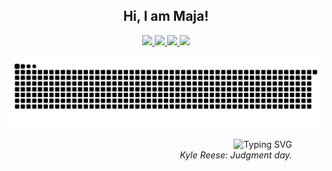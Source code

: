 
<!-- Hide README.md title -->
<div align="center">
  <h2>Hi, I am Maja!</h2>
</div>

<div align="center">
  <a href="https://hr.linkedin.com/in/majahorzic" target="_blank">
    <img src="https://img.shields.io/badge/-LinkedIn-%230077B5?style=for-the-badge&logo=linkedin&logoColor=white">
  </a>
  <a href="https://lemaja.notion.site/portfolio" target="_blank">
    <img src="https://img.shields.io/badge/-Notion-%23000000?style=for-the-badge&logo=notion&logoColor=white">
  </a>
  <a href="mailto:majalemaja@protonmail.com">
    <img src="https://img.shields.io/badge/-ProtonMail-%238B89CC?style=for-the-badge&logo=protonmail&logoColor=white">
  </a>
  <a href="mailto:majahorzic@gmail.com">
    <img src="https://img.shields.io/badge/-Gmail-%23EA4335?style=for-the-badge&logo=gmail&logoColor=white">
  </a>
</div>

<br>

<div align="center">
  <img src="https://github.com/Cordycepsers/Cordycepsers/blob/output/github-contribution-grid-snake.svg" alt="Snake animation">
</div>

<br>

<div align="center">
  <div style="width: 80%; margin: 0 auto; text-align: right;">
    <img src="https://readme-typing-svg.herokuapp.com?font=Georgia&size=18&duration=6000&pause=1000&color=000000&vCenter=true&width=435&lines=%22The+future%27s+not+set.+There%27s+no+fate+but+what+we+make+for+ourselves.%22" alt="Typing SVG" />
    <br>
    <i>Kyle Reese: Judgment day.</i>
  </div>
</div>
